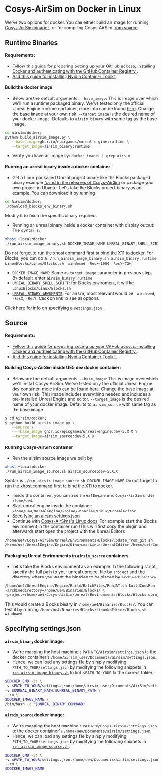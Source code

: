 # Cosys-AirSim on Docker in Linux
We've two options for docker. You can either build an image for running [Cosys-AirSim binaries](#runtime-binaries), or for compiling Cosys-AirSim [from source](#source).

## Runtime Binaries

#### Requirements:
 - [Follow this guide for preparing setting up your GitHub access, installing Docker and authenticating with the GitHub Container Registry.](https://dev.epicgames.com/documentation/en-us/unreal-engine/quick-start-guide-for-using-container-images-in-unreal-engine).
 - [And this guide for installing Nvidia Container Toolkit](https://docs.nvidia.com/datacenter/cloud-native/container-toolkit/latest/install-guide.html).
 
#### Build the docker image
- Below are the default arguments.
  `--base_image`: This is image over which we'll run a runtime packaged binary. We've tested only the official Unreal Engine runtime container, more info can be found [here](https://dev.epicgames.com/documentation/en-us/unreal-engine/overview-of-containers-in-unreal-engine). Change the base image at your own risk.
   `--target_image` is the desired name of your docker image.
   Defaults to `airsim_binary` with same tag as the base image.

```bash
cd Airsim/docker;
python build_airsim_image.py \
   --base_image=ghcr.io/epicgames/unreal-engine:runtime \
   --target_image=airsim_binary:runtime
```

- Verify you have an image by:
 `docker images | grep airsim`

#### Running an unreal binary inside a docker container
- Get a Linux packaged Unreal project binary like the Blocks packaged binary example [found in the releases of Cosys-AirSim](https://github.com/Cosys-Lab/Cosys-AirSim/releases) or package your own project in Ubuntu.
Let's take the Blocks project binary as an example.
You can download it by running

```bash
cd Airsim/docker;
./download_blocks_env_binary.sh
```

Modify it to fetch the specific binary required.

- Running an unreal binary inside a docker container with display output:
  The syntax is:

```bash
xhost +local:docker
./run_airsim_image_binary.sh DOCKER_IMAGE_NAME UNREAL_BINARY_SHELL_SCRIPT UNREAL_BINARY_ARGUMENTS
```

   Do not forget to run the xhost command first to bind the X11 to docker.
   For Blocks, you can do a `./run_airsim_image_binary.sh airsim_binary:runtime LinuxBlocks/Linux/Blocks.sh -windowed -ResX=1080 -ResY=720`
`

   * `DOCKER_IMAGE_NAME`: Same as `target_image` parameter in previous step. By default, enter `airsim_binary:runtime`
   * `UNREAL_BINARY_SHELL_SCRIPT`: for Blocks enviroment, it will be `LinuxBlocks/Linux/Blocks.sh`
   * [`UNREAL_BINARY_ARGUMENTS`](https://docs.unrealengine.com/en-us/Programming/Basics/CommandLineArguments):
      For airsim, most relevant would be `-windowed`, `-ResX`, `-ResY`. Click on link to see all options.

[Click here for info on specifying a `settings.json`](#specifying-settingsjson)

## Source
#### Requirements:
 - [Follow this guide for preparing setting up your GitHub access, installing Docker and authenticating with the GitHub Container Registry.](https://dev.epicgames.com/documentation/en-us/unreal-engine/quick-start-guide-for-using-container-images-in-unreal-engine).
 - [And this guide for installing Nvidia Container Toolkit](https://docs.nvidia.com/datacenter/cloud-native/container-toolkit/latest/install-guide.html).

#### Building Cosys-AirSim inside UE5 dev docker container:
- Below are the default arguments.
  `--base_image`: This is image over which we'll install Cosys-AirSim. We've tested only the official Unreal Engine dev container, more info can be found [here](https://dev.epicgames.com/documentation/en-us/unreal-engine/overview-of-containers-in-unreal-engine). Change the base image at your own risk. This image includes everything needed and includes a pre-installed Unreal Engine and editor. 
   `--target_image` is the desired name of your docker image.
   Defaults to `airsim_source` with same tag as the base image

```bash
$ cd Airsim/docker;
$ python build_airsim_image.py \
   --source \
   ----base_image ghcr.io/epicgames/unreal-engine:dev-5.X.X \
   --target_image=airsim_source:dev-5.X.X
```

#### Running Cosys-AirSim container
* Run the airsim source image we built by:

```bash
xhost +local:docker
./run_airsim_image_source.sh airsim_source:dev-5.X.X
```

   Syntax is `./run_airsim_image_source.sh DOCKER_IMAGE_NAME`
   Do not forget to run the xhost command first to bind the X11 to docker.

* Inside the container, you can see `UnrealEngine` and `Cosys-AirSim` under `/home/ue4`.
* Start unreal engine inside the container:
   `/home/ue4/UnrealEngine/Engine/Binaries/Linux/UnrealEditor`
* [Specifying an airsim settings.json](#specifying-settingsjson)
* Continue with [Cosys-AirSims's Linux docs](install_linux.md#build-unreal-environment).
  For example start the Blocks environment in the container run (This will first copy the plugin and afterwards start open the project with the Unreal Editor):
```bash
/home/ue4/Cosys-AirSim/Unreal/Environments/Blocks/update_from_git.sh
/home/ue4/UnrealEngine/Engine/Binaries/Linux/UnrealEditor /home/ue4/Cosys-AirSim/Unreal/Environments/Blocks/Blocks.uproject
```

#### Packaging Unreal Environments in `airsim_source` containers
* Let's take the Blocks environment as an example.
    In the following script, specify the full path to your unreal uproject file by `project` and the directory where you want the binaries to be placed by `archivedirectory`

```bash
/home/ue4/UnrealEngine/Engine/Build/BatchFiles/RunUAT.sh BuildCookRun -platform=Linux -clientconfig=Development -serverconfig=Development -noP4 -cook -allmaps -build -stage -prereqs -pak -archive \
-archivedirectory=/home/ue4/Binaries/Blocks/ \
-project=/home/ue4/Cosys-AirSim/Unreal/Environments/Blocks/Blocks.uproject
```

This would create a Blocks binary in `/home/ue4/Binaries/Blocks/`.
You can test it by running `/home/ue4/Binaries/Blocks/LinuxNoEditor/Blocks.sh -windowed`

## Specifying settings.json
#### `airsim_binary` docker image:
  - We're mapping the host machine's `PATH/TO/Airsim/settings.json` to the docker container's `/home/airsim_user/Documents/airsim/settings.json`.
  - Hence, we can load any settings file by simply modifying `PATH_TO_YOUR/settings.json` by modifying the following snippets in [`run_airsim_image_binary.sh`](https://github.com/Cosys-Lab/Cosys-AirSim/blob/main/docker/run_airsim_image_binary.sh) to link `$PATH_TO_YOUR` to the correct folder. 

```sh
$DOCKER_CMD -it \
-v $PATH_TO_YOUR/settings.json:/home/airsim_user/Documents/AirSim/settings.json \
-v $UNREAL_BINARY_PATH:$UNREAL_BINARY_PATH \
--rm \
$DOCKER_IMAGE_NAME \
/bin/bash -c "$UNREAL_BINARY_COMMAND"
```

####  `airsim_source` docker image:

  * We're mapping the host machine's `PATH/TO/Cosys-AirSim/settings.json` to the docker container's `/home/ue4/Documents/airsim/settings.json`.
  * Hence, we can load any settings file by simply modifying `PATH_TO_YOUR/settings.json` by modifying the following snippets in [`run_airsim_image_source.sh`](https://github.com/Cosys-Lab/Cosys-AirSim/blob/main/docker/run_airsim_image_source.sh):

```sh
$DOCKER_CMD -it \
-v $PATH_TO_YOUR/settings.json:/home/ue4/Documents/AirSim/settings.json \   
--rm \
$DOCKER_IMAGE_NAME
```
